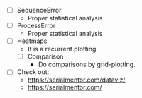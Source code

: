 - [ ] SequenceError
  - Proper statistical analysis
- [ ] ProcessError
  - Proper statistical analysis
- [ ] Heatmaps
  - It is a recurrent plotting
  - [ ] Comparison
    - Do comparisons by grid-plotting.
- [ ] Check out: 
  - https://serialmentor.com/dataviz/
  - https://serialmentor.com/